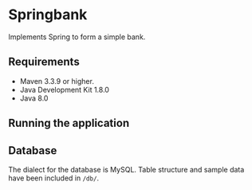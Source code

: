 # Springbank
Implements Spring to form a simple bank.

## Requirements
* Maven 3.3.9 or higher.
* Java Development Kit 1.8.0
* Java 8.0

## Running the application

## Database
The dialect for the database is MySQL. Table structure and sample data have been included in `/db/`.


